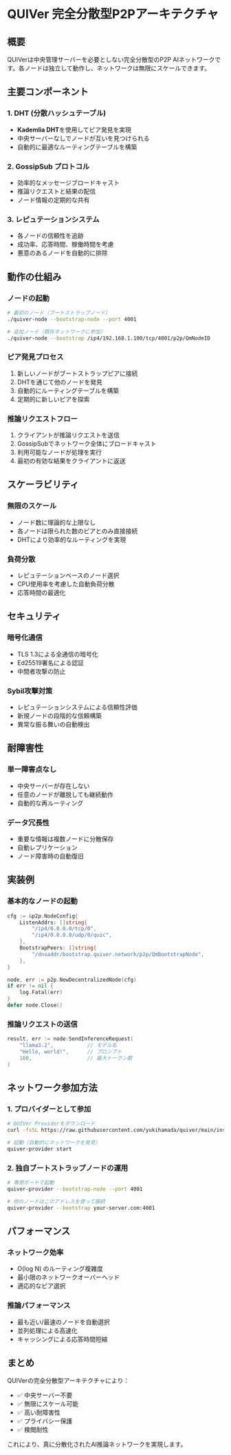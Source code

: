 # QUIVer 完全分散型P2Pアーキテクチャ

## 概要

QUIVerは中央管理サーバーを必要としない完全分散型のP2P AIネットワークです。各ノードは独立して動作し、ネットワークは無限にスケールできます。

## 主要コンポーネント

### 1. DHT (分散ハッシュテーブル)
- **Kademlia DHT**を使用してピア発見を実現
- 中央サーバーなしでノードが互いを見つけられる
- 自動的に最適なルーティングテーブルを構築

### 2. GossipSub プロトコル
- 効率的なメッセージブロードキャスト
- 推論リクエストと結果の配信
- ノード情報の定期的な共有

### 3. レピュテーションシステム
- 各ノードの信頼性を追跡
- 成功率、応答時間、稼働時間を考慮
- 悪意のあるノードを自動的に排除

## 動作の仕組み

### ノードの起動
```bash
# 最初のノード（ブートストラップノード）
./quiver-node --bootstrap-node --port 4001

# 追加ノード（既存ネットワークに参加）
./quiver-node --bootstrap /ip4/192.168.1.100/tcp/4001/p2p/QmNodeID
```

### ピア発見プロセス
1. 新しいノードがブートストラップピアに接続
2. DHTを通じて他のノードを発見
3. 自動的にルーティングテーブルを構築
4. 定期的に新しいピアを探索

### 推論リクエストフロー
1. クライアントが推論リクエストを送信
2. GossipSubでネットワーク全体にブロードキャスト
3. 利用可能なノードが処理を実行
4. 最初の有効な結果をクライアントに返送

## スケーラビリティ

### 無限のスケール
- ノード数に理論的な上限なし
- 各ノードは限られた数のピアとのみ直接接続
- DHTにより効率的なルーティングを実現

### 負荷分散
- レピュテーションベースのノード選択
- CPU使用率を考慮した自動負荷分散
- 応答時間の最適化

## セキュリティ

### 暗号化通信
- TLS 1.3による全通信の暗号化
- Ed25519署名による認証
- 中間者攻撃の防止

### Sybil攻撃対策
- レピュテーションシステムによる信頼性評価
- 新規ノードの段階的な信頼構築
- 異常な振る舞いの自動検出

## 耐障害性

### 単一障害点なし
- 中央サーバーが存在しない
- 任意のノードが離脱しても継続動作
- 自動的な再ルーティング

### データ冗長性
- 重要な情報は複数ノードに分散保存
- 自動レプリケーション
- ノード障害時の自動復旧

## 実装例

### 基本的なノードの起動
```go
cfg := &p2p.NodeConfig{
    ListenAddrs: []string{
        "/ip4/0.0.0.0/tcp/0",
        "/ip4/0.0.0.0/udp/0/quic",
    },
    BootstrapPeers: []string{
        "/dnsaddr/bootstrap.quiver.network/p2p/QmBootstrapNode",
    },
}

node, err := p2p.NewDecentralizedNode(cfg)
if err != nil {
    log.Fatal(err)
}
defer node.Close()
```

### 推論リクエストの送信
```go
result, err := node.SendInferenceRequest(
    "llama3.2",           // モデル名
    "Hello, world!",      // プロンプト
    100,                  // 最大トークン数
)
```

## ネットワーク参加方法

### 1. プロバイダーとして参加
```bash
# QUIVer Providerをダウンロード
curl -fsSL https://raw.githubusercontent.com/yukihamada/quiver/main/install.sh | bash

# 起動（自動的にネットワークを発見）
quiver-provider start
```

### 2. 独自ブートストラップノードの運用
```bash
# 専用ポートで起動
quiver-provider --bootstrap-node --port 4001

# 他のノードはこのアドレスを使って接続
quiver-provider --bootstrap your-server.com:4001
```

## パフォーマンス

### ネットワーク効率
- O(log N) のルーティング複雑度
- 最小限のネットワークオーバーヘッド
- 適応的なピア選択

### 推論パフォーマンス
- 最も近い/最速のノードを自動選択
- 並列処理による高速化
- キャッシングによる応答時間短縮

## まとめ

QUIVerの完全分散型アーキテクチャにより：
- ✅ 中央サーバー不要
- ✅ 無限にスケール可能
- ✅ 高い耐障害性
- ✅ プライバシー保護
- ✅ 検閲耐性

これにより、真に分散化されたAI推論ネットワークを実現します。